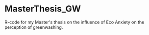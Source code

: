 # MasterThesis_GW
R-code for my Master's thesis on the influence of Eco Anxiety on the perception of greenwashing.
